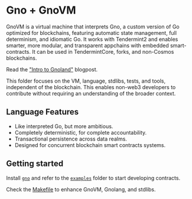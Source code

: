 # Gno + GnoVM

GnoVM is a virtual machine that interprets Gno, a custom version of Go optimized for blockchains, featuring automatic state management, full determinism, and idiomatic Go.
It works with Tendermint2 and enables smarter, more modular, and transparent appchains with embedded smart-contracts.
It can be used in TendermintCore, forks, and non-Cosmos blockchains.

Read the ["Intro to Gnoland"](https://test3.gno.land/r/gnoland/blog:p/intro) blogpost.

This folder focuses on the VM, language, stdlibs, tests, and tools, independent of the blockchain.
This enables non-web3 developers to contribute without requiring an understanding of the broader context.

## Language Features

* Like interpreted Go, but more ambitious.
* Completely deterministic, for complete accountability.
* Transactional persistence across data realms.
* Designed for concurrent blockchain smart contracts systems.

## Getting started

Install [`gno`](./cmd/gno) and refer to the [`examples`](../examples) folder to start developing contracts.

Check the [Makefile](./Makefile) to enhance GnoVM, Gnolang, and stdlibs.
